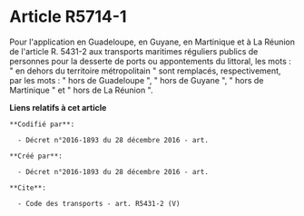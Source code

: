 # Article R5714-1

Pour l'application en Guadeloupe, en Guyane, en Martinique et à La Réunion de l'article R. 5431-2 aux transports maritimes
réguliers publics de personnes pour la desserte de ports ou appontements du littoral, les mots : " en dehors du territoire
métropolitain " sont remplacés, respectivement, par les mots : " hors de Guadeloupe ", " hors de Guyane ", " hors de
Martinique " et " hors de La Réunion ".

**Liens relatifs à cet article**

	**Codifié par**:

	  - Décret n°2016-1893 du 28 décembre 2016 - art.

	**Créé par**:

	  - Décret n°2016-1893 du 28 décembre 2016 - art.

	**Cite**:

	  - Code des transports - art. R5431-2 (V)
